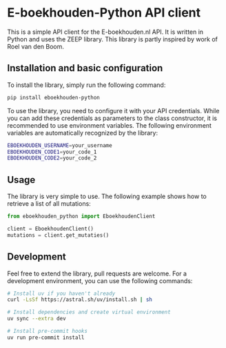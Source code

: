 # E-boekhouden-Python API client
This is a simple API client for the E-boekhouden.nl API. It is written in Python and uses the ZEEP library. This library is partly inspired by work of Roel van den Boom.

## Installation and basic configuration
To install the library, simply run the following command:

```bash
pip install eboekhouden-python
```

To use the library, you need to configure it with your API credentials. While you can add these credentials as parameters to the class constructor, it is recommended to use environment variables. The following environment variables are automatically recognized by the library:

```bash
EBOEKHOUDEN_USERNAME=your_username
EBOEKHOUDEN_CODE1=your_code_1
EBOEKHOUDEN_CODE2=your_code_2
```

## Usage
The library is very simple to use. The following example shows how to retrieve a list of all mutations:

```python
from eboekhouden_python import EboekhoudenClient

client = EboekhoudenClient()
mutations = client.get_mutaties()
```

## Development
Feel free to extend the library, pull requests are welcome. For a development environment, you can use the following commands:

```bash
# Install uv if you haven't already
curl -LsSf https://astral.sh/uv/install.sh | sh

# Install dependencies and create virtual environment
uv sync --extra dev

# Install pre-commit hooks
uv run pre-commit install
```
